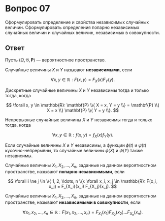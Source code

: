 # Вопрос 07

Сформулировать определение и свойства независимых случайных величин.
Сформулировать определения попарно независимых случайных величин и случайных
величин, независимых в совокупности.

## Ответ

Пусть $(\Omega, \mathfrak{B}, \mathbf{P})$ &mdash; вероятностное пространство.

Случайные величины $X$ и $Y$ называют **независимыми**, если

$$
\forall x, y \in \mathbb{R}:
F(x, y) = F_X(x) F_Y(y).
$$

Дискретные случайные величины $X$ и $Y$ независимы тогда и только тогда, когда

$$
\forall x, y \in \mathbb{R}:
\mathbf{P} \\{ X = x, Y = y \\} =
\mathbf{P} \\{ X = x \\} \mathbf{P} \\{ Y = y \\}.
$$

Непрерывные случайные величины $X$ и $Y$ независимы тогда и только тогда, когда

$$
\forall x, y \in \mathbb{R}:
f(x, y) = f_X(x) f_Y(y).
$$

Если случайные величины $X$ и $Y$ независимы, а функции $\phi(t)$ и $\psi(t)$
кусочно-непрерывны, то случайные величины $\phi(X)$ и $\psi(Y)$ также
независимы.

Случайные величины $X_1, X_2, \ldots, X_n$, заданные на данном вероятностном
пространстве, называют **попарно независимыми**, если

$$
\forall i \ne j \in \\{ 1, 2, \ldots, n \\}:
\forall x_i, x_j \in \mathbb{R}:
F(x_i, x_j) = F_{X_i}(x_i) F_{X_j}(x_j).
$$

Случайные величины $X_1, X_2, \ldots, X_n$, заданные на данном вероятностном
пространстве, называют **независимыми в совокупности**, если

$$
\forall x_1, x_2, \ldots, x_n \in \mathbb{R}:
F(x_1, x_2, \ldots, x_n) = F_{X_1}(x_1) F_{X_2}(x_2) \ldots F_{X_n}(x_n).
$$
